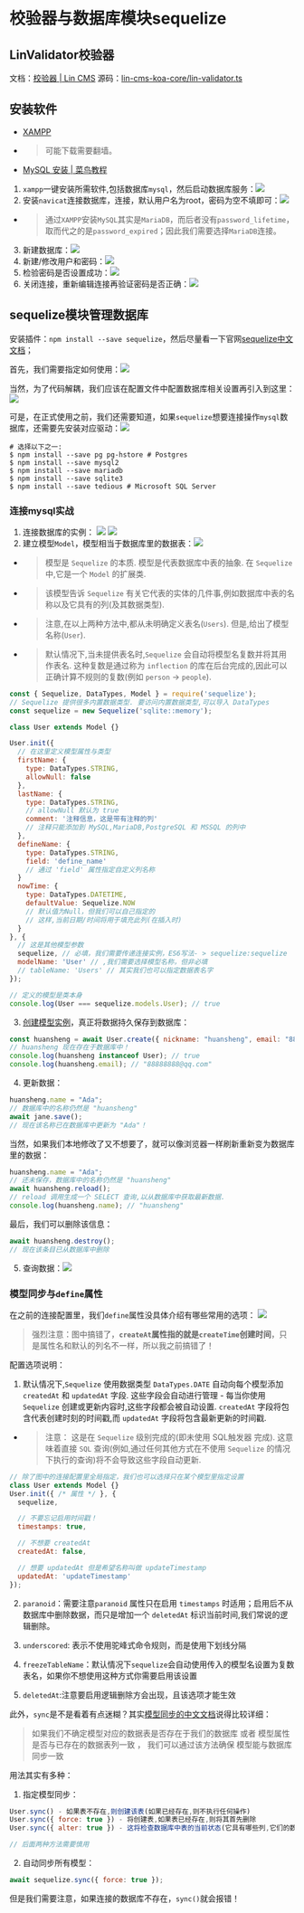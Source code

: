 # 校验器与数据库模块sequelize
## LinValidator校验器
文档：[校验器 | Lin CMS](https://doc.cms.talelin.com/server/koa/validator.html)
源码：[lin-cms-koa-core/lin-validator.ts](https://github.com/TaleLin/lin-cms-koa-core/blob/master/lib/validator/lin-validator.ts)
## 安装软件
* [XAMPP](https://www.apachefriends.org/index.html)
* > 可能下载需要翻墙。
* [MySQL 安装 | 菜鸟教程](https://www.runoob.com/mysql/mysql-install.html)

1. `xampp`一键安装所需软件,包括数据库`mysql`，然后启动数据库服务：![](https://cdn.jsdelivr.net/gh/Huansheng1/myimg/PicGo/20201004163856.png)
2. 安装`navicat`连接数据库，连接，默认用户名为root，密码为空不填即可：![](https://cdn.jsdelivr.net/gh/Huansheng1/myimg/PicGo/20201004175809.png)
* > 通过`XAMPP`安装`MySQL`其实是`MariaDB`，而后者没有`password_lifetime`，取而代之的是`password_expired`；因此我们需要选择`MariaDB`连接。
3. 新建数据库：![](https://cdn.jsdelivr.net/gh/Huansheng1/myimg/PicGo/20201004170515.png)
4. 新建/修改用户和密码：![](https://cdn.jsdelivr.net/gh/Huansheng1/myimg/PicGo/20201004180224.png)
5. 检验密码是否设置成功：![](https://cdn.jsdelivr.net/gh/Huansheng1/myimg/PicGo/20201004180935.png)
6. 关闭连接，重新编辑连接再验证密码是否正确：![](https://cdn.jsdelivr.net/gh/Huansheng1/myimg/PicGo/20201004181036.png)
## sequelize模块管理数据库
安装插件：`npm install --save sequelize`，然后尽量看一下官网[sequelize中文文档](https://github.com/demopark/sequelize-docs-Zh-CN)；

首先，我们需要指定如何使用：![](https://cdn.jsdelivr.net/gh/Huansheng1/myimg/PicGo/20201004181529.png)

当然，为了代码解耦，我们应该在配置文件中配置数据库相关设置再引入到这里：![](https://cdn.jsdelivr.net/gh/Huansheng1/myimg/PicGo/20201004181655.png)

可是，在正式使用之前，我们还需要知道，如果`sequelize`想要连接操作`mysql`数据库，还需要先安装对应驱动：![](https://cdn.jsdelivr.net/gh/Huansheng1/myimg/PicGo/20201004182205.png)
```
# 选择以下之一:
$ npm install --save pg pg-hstore # Postgres
$ npm install --save mysql2
$ npm install --save mariadb
$ npm install --save sqlite3
$ npm install --save tedious # Microsoft SQL Server
```

### 连接mysql实战
1. 连接数据库的实例：
![](https://cdn.jsdelivr.net/gh/Huansheng1/myimg/PicGo/20201004182529.png)
![](https://cdn.jsdelivr.net/gh/Huansheng1/myimg/PicGo/20201004182508.png)
2. 建立模型`Model`，模型相当于数据库里的数据表：![](https://cdn.jsdelivr.net/gh/Huansheng1/myimg/PicGo/20201005182758.png)
* > 模型是 `Sequelize` 的本质. 模型是代表数据库中表的抽象. 在 `Sequelize` 中,它是一个 `Model` 的扩展类.  

* > 该模型告诉 `Sequelize` 有关它代表的实体的几件事,例如数据库中表的名称以及它具有的列(及其数据类型).  

* > 注意,在以上两种方法中,都从未明确定义表名(`Users`). 但是,给出了模型名称(`User`).

* > 默认情况下,当未提供表名时,`Sequelize` 会自动将模型名复数并将其用作表名. 这种复数是通过称为 `inflection` 的库在后台完成的,因此可以正确计算不规则的复数(例如 `person` -> `people`).
```js
const { Sequelize, DataTypes, Model } = require('sequelize');
// Sequelize 提供很多内置数据类型. 要访问内置数据类型,可以导入 DataTypes
const sequelize = new Sequelize('sqlite::memory');

class User extends Model {}

User.init({
  // 在这里定义模型属性与类型
  firstName: {
    type: DataTypes.STRING,
    allowNull: false
  },
  lastName: {
    type: DataTypes.STRING,
    // allowNull 默认为 true
    comment: '注释信息，这是带有注释的列'
    // 注释只能添加到 MySQL,MariaDB,PostgreSQL 和 MSSQL 的列中
  },
  defineName: {
    type: DataTypes.STRING,
    field: 'define_name'
    // 通过 'field' 属性指定自定义列名称
  }
  nowTime: {
    type: DataTypes.DATETIME,
    defaultValue: Sequelize.NOW
    // 默认值为Null，但我们可以自己指定的
    // 这样,当前日期/时间将用于填充此列(在插入时)
  }
}, {
  // 这是其他模型参数
  sequelize, // 必填，我们需要传递连接实例，ES6写法- > sequelize:sequelize
  modelName: 'User' // ,我们需要选择模型名称，但非必填
  // tableName: 'Users' // 其实我们也可以指定数据表名字
});

// 定义的模型是类本身
console.log(User === sequelize.models.User); // true
```
3. [创建模型实例](https://github.com/demopark/sequelize-docs-Zh-CN/blob/master/core-concepts/model-instances.md#创建实例)，真正将数据持久保存到数据库：
```js
const huansheng = await User.create({ nickname: "huansheng", email: "88888888@qq.com", password: "123456" });
// huansheng 现在存在于数据库中！
console.log(huansheng instanceof User); // true
console.log(huansheng.email); // "88888888@qq.com"
```
4. 更新数据：
```js
huansheng.name = "Ada";
// 数据库中的名称仍然是 "huansheng"
await jane.save();
// 现在该名称已在数据库中更新为 "Ada"！
```
当然，如果我们本地修改了又不想要了，就可以像浏览器一样刷新重新变为数据库里的数据：
```js
huansheng.name = "Ada";
// 还未保存，数据库中的名称仍然是 "huansheng"
await huansheng.reload();
// reload 调用生成一个 SELECT 查询,以从数据库中获取最新数据.
console.log(huansheng.name); // "huansheng"
```
最后，我们可以删除该信息：
```js
await huansheng.destroy();
// 现在该条目已从数据库中删除
```
5. 查询数据：![](https://cdn.jsdelivr.net/gh/Huansheng1/myimg/PicGo/20201006094631.png)
### 模型同步与`define`属性
在之前的连接配置里，我们`define`属性没具体介绍有哪些常用的选项：
![](https://cdn.jsdelivr.net/gh/Huansheng1/myimg/PicGo/20201005182318.png)
> 强烈注意：图中搞错了，**`createAt`属性指的就是`createTime`创建时间**，只是属性名和默认的列名不一样，所以我之前搞错了！


配置选项说明：  
1. 默认情况下,`Sequelize` 使用数据类型 `DataTypes.DATE` 自动向每个模型添加 `createdAt` 和 `updatedAt` 字段. 这些字段会自动进行管理 - 每当你使用 `Sequelize` 创建或更新内容时,这些字段都会被自动设置. `createdAt` 字段将包含代表创建时刻的时间戳,而 `updatedAt` 字段将包含最新更新的时间戳.
* > 注意： 这是在 `Sequelize` 级别完成的(即未使用 SQL触发器 完成). 这意味着直接 `SQL` 查询(例如,通过任何其他方式在不使用 `Sequelize` 的情况下执行的查询)将不会导致这些字段自动更新.
```js
// 除了图中的连接配置里全局指定，我们也可以选择只在某个模型里指定设置
class User extends Model {}
User.init({ /* 属性 */ }, {
  sequelize,

  // 不要忘记启用时间戳！
  timestamps: true,

  // 不想要 createdAt
  createdAt: false,

  // 想要 updatedAt 但是希望名称叫做 updateTimestamp
  updatedAt: 'updateTimestamp'
});
```
2. `paranoid`：需要注意`paranoid` 属性只在启用 `timestamps` 时适用；启用后不从数据库中删除数据，而只是增加一个 `deletedAt` 标识当前时间,我们常说的逻辑删除。

3. `underscored`: 表示不使用驼峰式命令规则，而是使用下划线分隔

4. `freezeTableName`：默认情况下`sequelize`会自动使用传入的模型名设置为复数表名，如果你不想使用这种方式你需要启用该设置

5. `deletedAt`:注意要启用逻辑删除方会出现，且该选项才能生效

此外，`sync`是不是看着有点迷糊？其实[模型同步的中文文档](https://github.com/demopark/sequelize-docs-Zh-CN/blob/master/core-concepts/model-basics.md#模型同步)说得比较详细：  
> 如果我们不确定模型对应的数据表是否存在于我们的数据库 或者 模型属性是否与已存在的数据表列一致 ， 我们可以通过该方法确保 模型能与数据库同步一致

用法其实有多种：
1. 指定模型同步：
```js
User.sync() - 如果表不存在,则创建该表(如果已经存在,则不执行任何操作)
User.sync({ force: true }) - 将创建表,如果表已经存在,则将其首先删除
User.sync({ alter: true }) - 这将检查数据库中表的当前状态(它具有哪些列,它们的数据类型等),然后在表中进行必要的更改以使其与模型匹配.

// 后面两种方法需要慎用
```
2. 自动同步所有模型：
```js
await sequelize.sync({ force: true });
```

但是我们需要注意，如果连接的数据库不存在，`sync()`就会报错！